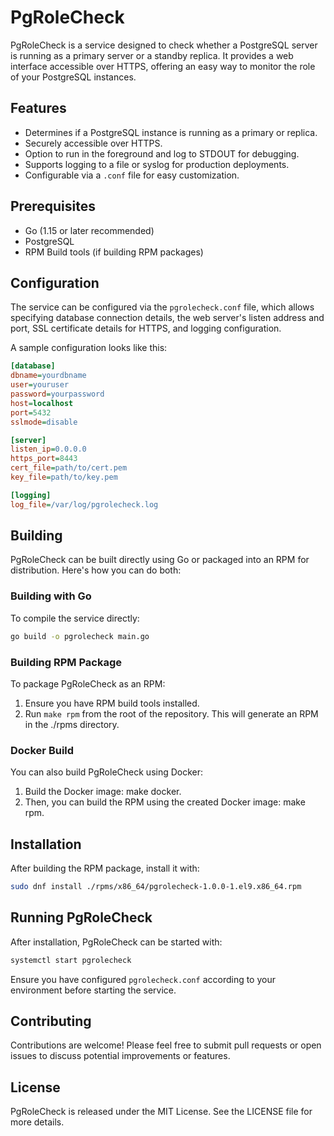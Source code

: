 # PgRoleCheck

PgRoleCheck is a service designed to check whether a PostgreSQL server is running as a primary server or a standby replica. It provides a web interface accessible over HTTPS, offering an easy way to monitor the role of your PostgreSQL instances.

## Features

- Determines if a PostgreSQL instance is running as a primary or replica.
- Securely accessible over HTTPS.
- Option to run in the foreground and log to STDOUT for debugging.
- Supports logging to a file or syslog for production deployments.
- Configurable via a `.conf` file for easy customization.

## Prerequisites

- Go (1.15 or later recommended)
- PostgreSQL
- RPM Build tools (if building RPM packages)

## Configuration

The service can be configured via the `pgrolecheck.conf` file, which allows specifying database connection details, the web server's listen address and port, SSL certificate details for HTTPS, and logging configuration.

A sample configuration looks like this:

```ini
[database]
dbname=yourdbname
user=youruser
password=yourpassword
host=localhost
port=5432
sslmode=disable

[server]
listen_ip=0.0.0.0
https_port=8443
cert_file=path/to/cert.pem
key_file=path/to/key.pem

[logging]
log_file=/var/log/pgrolecheck.log
```

## Building
PgRoleCheck can be built directly using Go or packaged into an RPM for distribution. Here's how you can do both:

### Building with Go
To compile the service directly:

```bash
go build -o pgrolecheck main.go
```

### Building RPM Package
To package PgRoleCheck as an RPM:

1. Ensure you have RPM build tools installed.
2. Run `make rpm` from the root of the repository. This will generate an RPM in the ./rpms directory.

### Docker Build
You can also build PgRoleCheck using Docker:

1. Build the Docker image: make docker.
2. Then, you can build the RPM using the created Docker image: make rpm.

## Installation
After building the RPM package, install it with:

```bash
sudo dnf install ./rpms/x86_64/pgrolecheck-1.0.0-1.el9.x86_64.rpm
```

## Running PgRoleCheck
After installation, PgRoleCheck can be started with:

```bash
systemctl start pgrolecheck
```

Ensure you have configured `pgrolecheck.conf` according to your environment before starting the service.

## Contributing
Contributions are welcome! Please feel free to submit pull requests or open issues to discuss potential improvements or features.

## License
PgRoleCheck is released under the MIT License. See the LICENSE file for more details.
